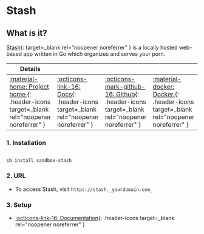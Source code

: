# Stash

## What is it?

[Stash](https://stashapp.cc/){: target=_blank rel="noopener noreferrer" } is a locally hosted web-based app written in Go which organizes and serves your porn.

| Details     |             |             |             |
|-------------|-------------|-------------|-------------|
| [:material-home: Project home ](https://stashapp.cc/){: .header-icons target=_blank rel="noopener noreferrer" } | [:octicons-link-16: Docs](https://github.com/stashapp/stash/wiki){: .header-icons target=_blank rel="noopener noreferrer" } | [:octicons-mark-github-16: Github](https://github.com/stashapp/stash){: .header-icons target=_blank rel="noopener noreferrer" } | [:material-docker: Docker ](https://hub.docker.com/r/stashapp/stash){: .header-icons target=_blank rel="noopener noreferrer" }|

### 1. Installation

``` shell

sb install sandbox-stash

```

### 2. URL

- To access Stash, visit `https://stash._yourdomain.com_`

### 3. Setup

- [:octicons-link-16: Documentation](https://github.com/stashapp/stash/wiki){: .header-icons target=_blank rel="noopener noreferrer" }

